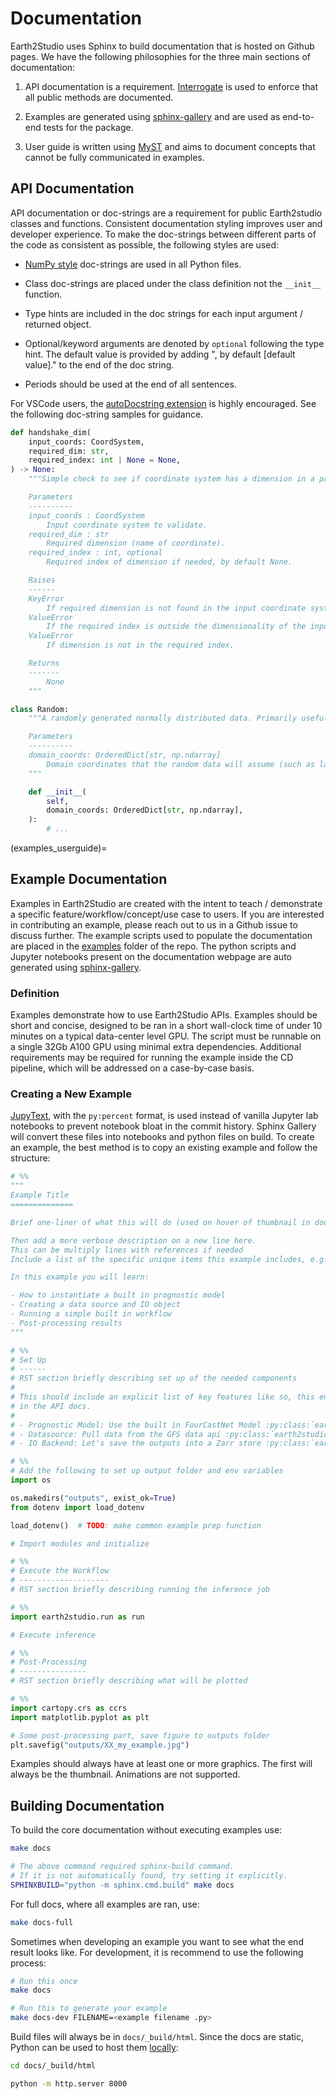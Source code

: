 # Documentation

Earth2Studio uses Sphinx to build documentation that is hosted on Github pages.
We have the following philosophies for the three main sections of documentation:

1. API documentation is a requirement. [Interrogate](https://github.com/econchick/interrogate)
is used to enforce that all public methods are documented.

2. Examples are generated using [sphinx-gallery](https://sphinx-gallery.github.io/stable/index.html)
and are used as end-to-end tests for the package.

3. User guide is written using [MyST](https://myst-parser.readthedocs.io/en/latest/index.html)
and aims to document concepts that cannot be fully communicated in examples.

## API Documentation

API documentation or doc-strings are a requirement for public Earth2studio classes and
functions.
Consistent documentation styling improves user and developer experience.
To make the doc-strings between different parts of the code as consistent as possible,
the following styles are used:

- [NumPy style](https://sphinxcontrib-napoleon.readthedocs.io/en/latest/example_numpy.html)
doc-strings are used in all Python files.

- Class doc-strings are placed under the class definition not the `__init__` function.

- Type hints are included in the doc strings for each input argument / returned object.

- Optional/keyword arguments are denoted by `optional` following the type hint. The
default value is provided by adding ", by default [default value]." to the end of the
doc string.

- Periods should be used at the end of all sentences.

For VSCode users, the
[autoDocstring extension](https://marketplace.visualstudio.com/items?itemName=njpwerner.autodocstring)
is highly encouraged.
See the following doc-string samples for guidance.

```python
def handshake_dim(
    input_coords: CoordSystem,
    required_dim: str,
    required_index: int | None = None,
) -> None:
    """Simple check to see if coordinate system has a dimension in a particular index.

    Parameters
    ----------
    input_coords : CoordSystem
        Input coordinate system to validate.
    required_dim : str
        Required dimension (name of coordinate).
    required_index : int, optional
        Required index of dimension if needed, by default None.

    Raises
    ------
    KeyError
        If required dimension is not found in the input coordinate system.
    ValueError
        If the required index is outside the dimensionality of the input coordinate system.
    ValueError
        If dimension is not in the required index.

    Returns
    -------
        None
    """
```

```python
class Random:
    """A randomly generated normally distributed data. Primarily useful for testing.

    Parameters
    ----------
    domain_coords: OrderedDict[str, np.ndarray]
        Domain coordinates that the random data will assume (such as lat, lon).
    """

    def __init__(
        self,
        domain_coords: OrderedDict[str, np.ndarray],
    ):
        # ...
```

(examples_userguide)=

## Example Documentation

Examples in Earth2Studio are created with the intent to teach / demonstrate a specific
feature/workflow/concept/use case to users.
If you are interested in contributing an example, please reach out to us in a Github
issue to discuss further.
The example scripts used to populate the documentation are placed in the
[examples](https://github.com/NVIDIA/earth2studio/tree/main/examples) folder of the repo.
The python scripts and Jupyter notebooks present on the documentation webpage are auto
generated using [sphinx-gallery](https://sphinx-gallery.github.io/stable/index.html).

### Definition

Examples demonstrate how to use Earth2Studio APIs.
Examples should be short and concise, designed to be ran in a short wall-clock time of
under 10 minutes on a typical data-center level GPU.
The script must be runnable on a single 32Gb A100 GPU using minimal extra dependencies.
Additional requirements may be required for running the example inside the CD pipeline,
which will be addressed on a case-by-case basis.

### Creating a New Example

[JupyText](https://jupytext.readthedocs.io/en/latest/), with the `py:percent` format, is
used instead of vanilla Jupyter lab notebooks to prevent notebook bloat in the commit
history.
Sphinx Gallery will convert these files into notebooks and python files on build.
To create an example, the best method is to copy an existing example and follow the structure:

```python
# %%
"""
Example Title
==============

Brief one-liner of what this will do (used on hover of thumbnail in docs)

Then add a more verbose description on a new line here.
This can be multiply lines with references if needed
Include a list of the specific unique items this example includes, e.g.

In this example you will learn:

- How to instantiate a built in prognostic model
- Creating a data source and IO object
- Running a simple built in workflow
- Post-processing results
"""

# %%
# Set Up
# ------
# RST section briefly describing set up of the needed components
#
# This should include an explicit list of key features like so, this enable cross-referencing
# in the API docs.
#
# - Prognostic Model: Use the built in FourCastNet Model :py:class:`earth2studio.models.px.FCN`.
# - Datasource: Pull data from the GFS data api :py:class:`earth2studio.data.GFS`.
# - IO Backend: Let's save the outputs into a Zarr store :py:class:`earth2studio.io.ZarrBackend`.

# %%
# Add the following to set up output folder and env variables
import os

os.makedirs("outputs", exist_ok=True)
from dotenv import load_dotenv

load_dotenv()  # TODO: make common example prep function

# Import modules and initialize

# %%
# Execute the Workflow
# --------------------
# RST section briefly describing running the inference job

# %%
import earth2studio.run as run

# Execute inference

# %%
# Post-Processing
# ---------------
# RST section briefly describing what will be plotted

# %%
import cartopy.crs as ccrs
import matplotlib.pyplot as plt

# Some post-processing part, save figure to outputs folder
plt.savefig("outputs/XX_my_example.jpg")
```

Examples should always have at least one or more graphics.
The first will always be the thumbnail.
Animations are not supported.

## Building Documentation

To build the core documentation without executing examples use:

```bash
make docs

# The above command required sphinx-build command.
# If it is not automatically found, try setting it explicitly.
SPHINXBUILD="python -m sphinx.cmd.build" make docs
```

For full docs, where all examples are ran, use:

```bash
make docs-full
```

Sometimes when developing an example you want to see what the end result looks like.
For development, it is recommend to use the following process:

```bash
# Run this once
make docs

# Run this to generate your example
make docs-dev FILENAME=<example filename .py>
```

Build files will always be in `docs/_build/html`.
Since the docs are static, Python can be used to host them [locally](http://localhost:8000):

```bash
cd docs/_build/html

python -m http.server 8000
```
